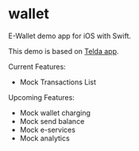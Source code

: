 # wallet
E-Wallet demo app for iOS with Swift.

This demo is based on [Telda app](https://apps.apple.com/eg/app/telda/id1519608437).

Current Features:
* Mock Transactions List

Upcoming Features:
* Mock wallet charging
* Mock send balance
* Mock e-services
* Mock analytics
